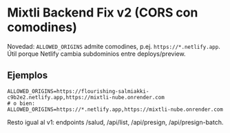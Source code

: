 # Mixtli Backend Fix v2 (CORS con comodines)

Novedad: `ALLOWED_ORIGINS` admite comodines, p.ej. `https://*.netlify.app`.
Útil porque Netlify cambia subdominios entre deploys/preview.

## Ejemplos
```env
ALLOWED_ORIGINS=https://flourishing-salmiakki-c9b2e2.netlify.app,https://mixtli-nube.onrender.com
# o bien:
ALLOWED_ORIGINS=https://*.netlify.app,https://mixtli-nube.onrender.com
```

Resto igual al v1: endpoints /salud, /api/list, /api/presign, /api/presign-batch.
